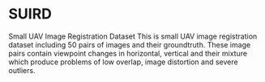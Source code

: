 # SUIRD
Small UAV Image Registration Dataset
This is small UAV image registration dataset including 50 pairs of images and their groundtruth. These image pairs contain viewpoint changes in horizontal, vertical and their mixture which produce problems of low overlap, image distortion and severe outliers. 
